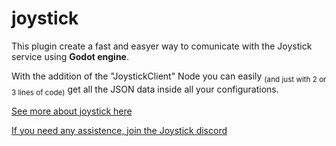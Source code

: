 # joystick
 
This plugin create a fast and easyer way to comunicate with the Joystick service using **Godot engine**. 

With the addition of the \"JoystickClient\" Node you can easily <sub>(and just with 2 or 3 lines of code)</sub> get all the JSON data inside all your configurations.

[See more about joystick here](https://www.getjoystick.com)

[If you need any assistence, join the Joystick discord](https://discord.com/invite/38cJMNnccQ")